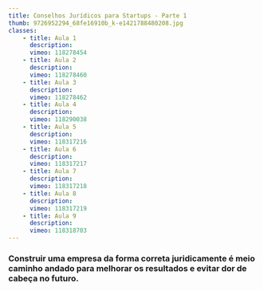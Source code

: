 ```yaml
---
title: Conselhos Jurídicos para Startups - Parte 1
thumb: 9726952294_68fe16910b_k-e1421788480208.jpg
classes:
    - title: Aula 1
      description: 
      vimeo: 118278454
    - title: Aula 2
      description: 
      vimeo: 118278460
    - title: Aula 3
      description: 
      vimeo: 118278462
    - title: Aula 4
      description: 
      vimeo: 118290038
    - title: Aula 5
      description: 
      vimeo: 118317216
    - title: Aula 6
      description: 
      vimeo: 118317217
    - title: Aula 7
      description: 
      vimeo: 118317218
    - title: Aula 8
      description: 
      vimeo: 118317219
    - title: Aula 9
      description: 
      vimeo: 118318703
---
```

<h3>Construir uma empresa da forma correta juridicamente é meio caminho andado para melhorar os resultados e evitar dor de cabeça no futuro.</h3>
